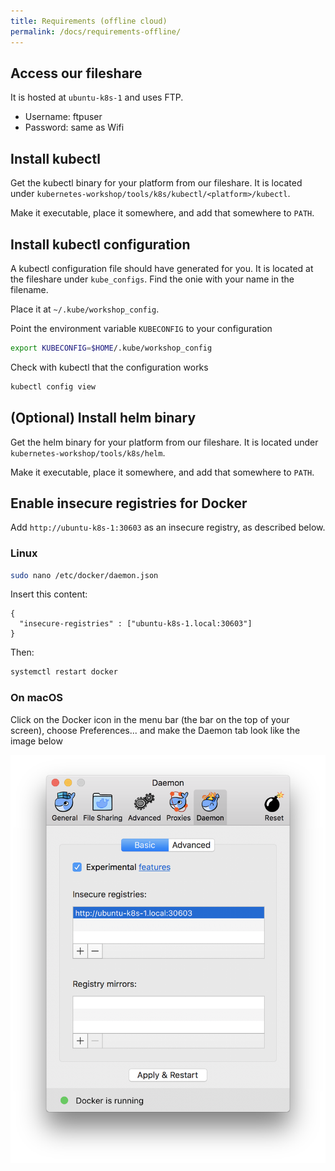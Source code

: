 ```yaml
---
title: Requirements (offline cloud)
permalink: /docs/requirements-offline/
---
```


## Access our fileshare

It is hosted at `ubuntu-k8s-1` and uses FTP.

- Username: ftpuser
- Password: same as Wifi

## Install kubectl

Get the kubectl binary for your platform from our fileshare. It is located under `kubernetes-workshop/tools/k8s/kubectl/<platform>/kubectl`.

Make it executable, place it somewhere, and add that somewhere to `PATH`.

## Install kubectl configuration

A kubectl configuration file should have generated for you. It is located at the fileshare under `kube_configs`. Find the onie with your name in the filename.

Place it at `~/.kube/workshop_config`.

Point the environment variable `KUBECONFIG` to your configuration

```bash
export KUBECONFIG=$HOME/.kube/workshop_config
```

Check with kubectl that the configuration works

```bash
kubectl config view
```

## (Optional) Install helm binary

Get the helm binary for your platform from our fileshare. It is located under `kubernetes-workshop/tools/k8s/helm`.

Make it executable, place it somewhere, and add that somewhere to `PATH`.

## Enable insecure registries for Docker

Add `http://ubuntu-k8s-1:30603` as an insecure registry, as described below.

### Linux

```bash
sudo nano /etc/docker/daemon.json
```

Insert this content:

```
{
  "insecure-registries" : ["ubuntu-k8s-1.local:30603"]
}
```

Then:

```bash
systemctl restart docker
```

### On macOS

Click on the Docker icon in the menu bar (the bar on the top of your screen), choose Preferences... and make the Daemon tab look like the image below

![hello](../../assets/img/docker_insecure_registry_mac.png)

